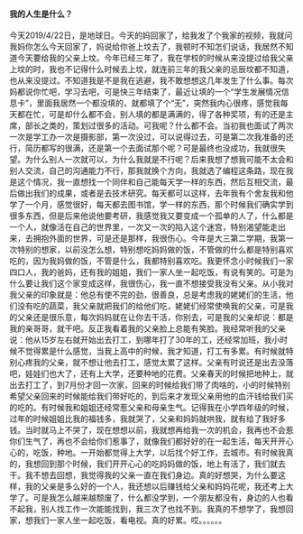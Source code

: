 #### 我的人生是什么？

今天2019/4/22日，是地球日。今天的妈回家了，给我发了个我家的视频，我就问我妈你怎么今天回家了，妈说给你爸上坟去了，我顿时不知怎们说话，我居然不知道今天要给我的父亲上坟。今年已经三年了，我在学校的时候从来没提过给我父亲上坟的时，我也不记得什么时候去上坟，就连前三年的我父亲的忌辰坟都不知道，也从来没提过。不知道我是不是我在逃避，我不敢想想这几年发生了什么事。每次妈都说你忙吧，学习去吧，可是快三年结束了，最近让填的一个“学生发展情况信息卡”，里面我居然一个都没填的，就都填了个“无”，突然我内心很疼，感觉我每天都在忙，可是却什么都不会，别人填的都是满满的，得了各种奖项，有的还是主席，部长之类的，策划过很多的活动。可我呢？什么都不会。当初我也面试了两次一次是学工办一次是摄影部，第一次没过，可以说得过去，可是第二次我准备的还行，简历都写的很满，还是第一个去面试那个呢？可是最终也没成功，我就很失望。为什么别人一次就可以，为什么我就是不行呢？后来我想了想我可能不太会和别人交流，自己的沟通能力不行，那我就换个方向，我就选了编程这条路，现在我是这个情况，我一直想找一个同伴和自己能每天学一样的东西，然后互相交流，最后做出我们的成果，或者是去技术研究。每天都可以这样，去年我有个舍友我和他学了一个月，感觉很好，每天都去图书馆，学一样的东西，那个时候我们确实学到很多东西，但是后来他说他要考研，我感觉我又要变成一个孤单的人了，什么都是一个人，就像活在自己的世界里，一次又一次的陷入这个迷宫，特别渴望能走出来，去拥抱外面的世界，可是还是那样，我很伤心。今年是大三第二学期，我第一次特别的想家，以前没怎么想，特别想吃妈妈做的饭，不管做的什么都是特别喜欢吃的，因为我妈做的饭，不管是什么，我都特别喜欢吃。我更怀念小时候我们一家四口人，我的爸妈，还有我的姐姐，我们一家人坐一起吃饭，有说有笑的。可是为什么要让我们这个家变成这样，我很伤心，我一直不想接受我没有父亲。从小我对我父亲的印象就是：他总有使不完的劲，很善良，总是考虑我的姥姥们的生活，他们没有吃的蔬菜，我父亲就把我们的给他们吃，姥姥们经常使唤我的父亲，可是我的父亲还是很乐意，每次妈妈就在让你去干活，你别去，可是我的父亲却说：都是我的亲哥哥，就干吧。反正我看着我的父亲脸上总能有笑脸。我经常听我的父亲说：他从15岁左右就开始出去打工，到哪年打了30年的工，还经常加班，我小时候不觉得累是什么感觉，当我上高中的时候，我才知道，打工有多累。有时候就特别心疼我的父亲，就不想让他去打工，感觉太累了这样。父亲有时说还是出去没落吧，娃娃们也大了，还有上大学，还要种地的花费。父亲春天的时候把地种上，就出去打工了，到7月份才回一次家，回来的时候给我们带了肉啥的，小的时候特别希望父亲回来的时候能给我们带好吃的，到后来才发现父亲用他的血汗钱给我们买的吃的。有时候我和姐姐还经常惹父亲和母亲生气。记得我在小学四年级的时候，过年的时候姐姐比我的福钱多，我就哭了，父亲和妈妈就哄我，就有给了我好多钱。当时就马上不哭了，现在想想以前，我就想再给我一次的机会，我再也不会惹你们生气了，再也不会给你们惹事了，就像我们都好好的在一起生活，每天开开心心的，吃饭，种地。一开始都觉得上大学，以后找个好工作，去城市。有时候我真的，我想回到那个时候，我们开开心心的吃妈妈做的饭，地上有活了，我们就去干。我不想去回想，我觉得我的父亲一直在我们身边。真的好想哭，为什么要这样，我的父亲是多么好的一个人，我还想以后赚钱给父亲和妈妈花呢，我还考上大学了。可是我怎么越来越颓废了，什么都没学到，一个朋友都没有，身边的人也看不起我，别人找工作一次能能找到，我三次了也找不到。我真的不想学了，我想回家，想我们一家人坐一起吃饭，看电视。真的好累。哎。。。。。。